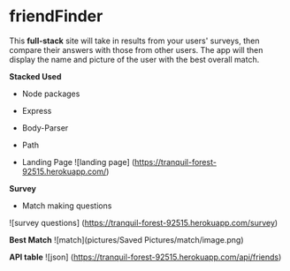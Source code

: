 # friendFinder 

This **full-stack** site will take in results from your users' surveys, then compare their answers with those from other users. The app will then display the name and picture of the user with the best overall match.

**Stacked Used**
* Node packages
* Express
* Body-Parser
* Path  

* Landing Page 
![landing page] (https://tranquil-forest-92515.herokuapp.com/)

**Survey**
* Match making questions 

![survey questions] (https://tranquil-forest-92515.herokuapp.com/survey)

**Best Match**
![match](pictures/Saved Pictures/match/image.png)

**API table**
![json] (https://tranquil-forest-92515.herokuapp.com/api/friends)

